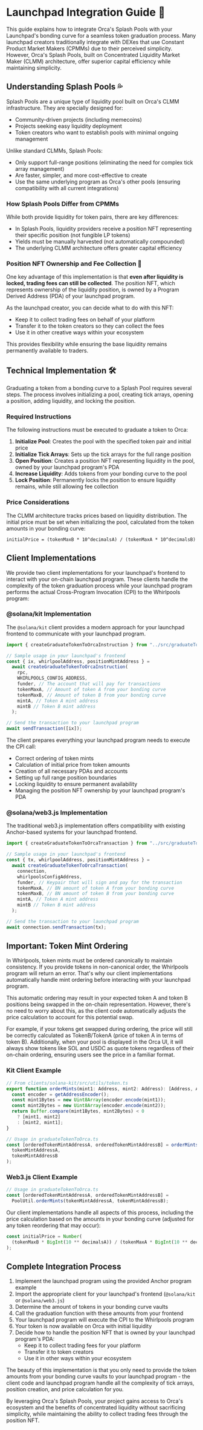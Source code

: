 # Launchpad Integration Guide 🚀

This guide explains how to integrate Orca's Splash Pools with your Launchpad's bonding curve for a seamless token graduation process. Many launchpad creators traditionally integrate with DEXes that use Constant Product Market Makers (CPMMs) due to their perceived simplicity. However, Orca's Splash Pools, built on Concentrated Liquidity Market Maker (CLMM) architecture, offer superior capital efficiency while maintaining simplicity.

## Understanding Splash Pools 💦

Splash Pools are a unique type of liquidity pool built on Orca's CLMM infrastructure. They are specially designed for:

- Community-driven projects (including memecoins)
- Projects seeking easy liquidity deployment
- Token creators who want to establish pools with minimal ongoing management

Unlike standard CLMMs, Splash Pools:

- Only support full-range positions (eliminating the need for complex tick array management)
- Are faster, simpler, and more cost-effective to create
- Use the same underlying program as Orca's other pools (ensuring compatibility with all current integrations)

### How Splash Pools Differ from CPMMs

While both provide liquidity for token pairs, there are key differences:

- In Splash Pools, liquidity providers receive a position NFT representing their specific position (not fungible LP tokens)
- Yields must be manually harvested (not automatically compounded)
- The underlying CLMM architecture offers greater capital efficiency

### Position NFT Ownership and Fee Collection 💎

One key advantage of this implementation is that **even after liquidity is locked, trading fees can still be collected**. The position NFT, which represents ownership of the liquidity position, is owned by a Program Derived Address (PDA) of your launchpad program.

As the launchpad creator, you can decide what to do with this NFT:

- Keep it to collect trading fees on behalf of your platform
- Transfer it to the token creators so they can collect the fees
- Use it in other creative ways within your ecosystem

This provides flexibility while ensuring the base liquidity remains permanently available to traders.

## Technical Implementation 🛠️

Graduating a token from a bonding curve to a Splash Pool requires several steps. The process involves initializing a pool, creating tick arrays, opening a position, adding liquidity, and locking the position.

### Required Instructions

The following instructions must be executed to graduate a token to Orca:

1. **Initialize Pool**: Creates the pool with the specified token pair and initial price
2. **Initialize Tick Arrays**: Sets up the tick arrays for the full range position
3. **Open Position**: Creates a position NFT representing liquidity in the pool, owned by your launchpad program's PDA
4. **Increase Liquidity**: Adds tokens from your bonding curve to the pool
5. **Lock Position**: Permanently locks the position to ensure liquidity remains, while still allowing fee collection

### Price Considerations

The CLMM architecture tracks prices based on liquidity distribution. The initial price must be set when initializing the pool, calculated from the token amounts in your bonding curve:

```
initialPrice = (tokenMaxB * 10^decimalsA) / (tokenMaxA * 10^decimalsB)
```

## Client Implementations

We provide two client implementations for your launchpad's frontend to interact with your on-chain launchpad program. These clients handle the complexity of the token graduation process while your launchpad program performs the actual Cross-Program Invocation (CPI) to the Whirlpools program:

### @solana/kit Implementation

The `@solana/kit` client provides a modern approach for your launchpad frontend to communicate with your launchpad program.

```typescript
import { createGraduateTokenToOrcaInstruction } from "../src/graduateTokenToOrca";

// Sample usage in your launchpad's frontend
const { ix, whirlpoolAddress, positionMintAddress } =
  await createGraduateTokenToOrcaInstruction(
    rpc,
    WHIRLPOOLS_CONFIG_ADDRESS,
    funder, // The account that will pay for transactions
    tokenMaxA, // Amount of token A from your bonding curve
    tokenMaxB, // Amount of token B from your bonding curve
    mintA, // Token A mint address
    mintB // Token B mint address
  );

// Send the transaction to your launchpad program
await sendTransaction([ix]);
```

The client prepares everything your launchpad program needs to execute the CPI call:

- Correct ordering of token mints
- Calculation of initial price from token amounts
- Creation of all necessary PDAs and accounts
- Setting up full range position boundaries
- Locking liquidity to ensure permanent availability
- Managing the position NFT ownership by your launchpad program's PDA

### @solana/web3.js Implementation

The traditional web3.js implementation offers compatibility with existing Anchor-based systems for your launchpad frontend.

```typescript
import { createGraduateTokenToOrcaTransaction } from "../src/graduateTokenToOrca";

// Sample usage in your launchpad's frontend
const { tx, whirlpoolAddress, positionMintAddress } =
  await createGraduateTokenToOrcaTransaction(
    connection,
    whirlpoolsConfigAddress,
    funder, // Keypair that will sign and pay for the transaction
    tokenMaxA, // BN amount of token A from your bonding curve
    tokenMaxB, // BN amount of token B from your bonding curve
    mintA, // Token A mint address
    mintB // Token B mint address
  );

// Send the transaction to your launchpad program
await connection.sendTransaction(tx);
```

## Important: Token Mint Ordering

In Whirlpools, token mints must be ordered canonically to maintain consistency. If you provide tokens in non-canonical order, the Whirlpools program will return an error. That's why our client implementations automatically handle mint ordering before interacting with your launchpad program.

This automatic ordering may result in your expected token A and token B positions being swapped in the on-chain representation. However, there's no need to worry about this, as the client code automatically adjusts the price calculation to account for this potential swap.

For example, if your tokens get swapped during ordering, the price will still be correctly calculated as TokenB/TokenA (price of token A in terms of token B). Additionally, when your pool is displayed in the Orca UI, it will always show tokens like SOL and USDC as quote tokens regardless of their on-chain ordering, ensuring users see the price in a familiar format.

### Kit Client Example

```typescript
// From clients/solana-kit/src/utils/token.ts
export function orderMints(mint1: Address, mint2: Address): [Address, Address] {
  const encoder = getAddressEncoder();
  const mint1Bytes = new Uint8Array(encoder.encode(mint1));
  const mint2Bytes = new Uint8Array(encoder.encode(mint2));
  return Buffer.compare(mint1Bytes, mint2Bytes) < 0
    ? [mint1, mint2]
    : [mint2, mint1];
}

// Usage in graduateTokenToOrca.ts
const [orderedTokenMintAddressA, orderedTokenMintAddressB] = orderMints(
  tokenMintAddressA,
  tokenMintAddressB
);
```

### Web3.js Client Example

```typescript
// Usage in graduateTokenToOrca.ts
const [orderedTokenMintAddressA, orderedTokenMintAddressB] =
  PoolUtil.orderMints(tokenMintAddressA, tokenMintAddressB);
```

Our client implementations handle all aspects of this process, including the price calculation based on the amounts in your bonding curve (adjusted for any token reordering that may occur):

```typescript
const initialPrice = Number(
  (tokenMaxB * BigInt(10 ** decimalsA)) / (tokenMaxA * BigInt(10 ** decimalsB))
);
```

## Complete Integration Process

1. Implement the launchpad program using the provided Anchor program example
2. Import the appropriate client for your launchpad's frontend (`@solana/kit` or `@solana/web3.js`)
3. Determine the amount of tokens in your bonding curve vaults
4. Call the graduation function with these amounts from your frontend
5. Your launchpad program will execute the CPI to the Whirlpools program
6. Your token is now available on Orca with initial liquidity
7. Decide how to handle the position NFT that is owned by your launchpad program's PDA:
   - Keep it to collect trading fees for your platform
   - Transfer it to token creators
   - Use it in other ways within your ecosystem

The beauty of this implementation is that you only need to provide the token amounts from your bonding curve vaults to your launchpad program - the client code and launchpad program handle all the complexity of tick arrays, position creation, and price calculation for you.

By leveraging Orca's Splash Pools, your project gains access to Orca's ecosystem and the benefits of concentrated liquidity without sacrificing simplicity, while maintaining the ability to collect trading fees through the position NFT.
